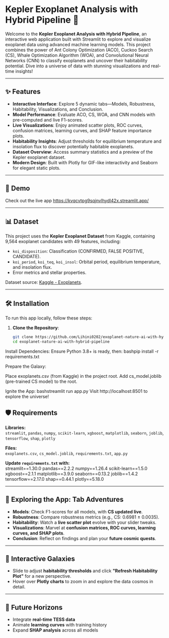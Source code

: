 # Kepler Exoplanet Analysis with Hybrid Pipeline 🌌

Welcome to the **Kepler Exoplanet Analysis with Hybrid Pipeline**, an interactive web application built with Streamlit to explore and visualize exoplanet data using advanced machine learning models. This project combines the power of Ant Colony Optimization (ACO), Cuckoo Search (CS), Whale Optimization Algorithm (WOA), and Convolutional Neural Networks (CNN) to classify exoplanets and uncover their habitability potential. Dive into a universe of data with stunning visualizations and real-time insights!

---

## ✨ Features

- **Interactive Interface**: Explore 5 dynamic tabs—Models, Robustness, Habitability, Visualizations, and Conclusion.
- **Model Performance**: Evaluate ACO, CS, WOA, and CNN models with pre-computed and live F1-scores.
- **Live Visualizations**: Enjoy animated scatter plots, ROC curves, confusion matrices, learning curves, and SHAP feature importance plots.
- **Habitability Insights**: Adjust thresholds for equilibrium temperature and insolation flux to discover potentially habitable exoplanets.
- **Dataset Overview**: Access summary statistics and a preview of the Kepler exoplanet dataset.
- **Modern Design**: Built with Plotly for GIF-like interactivity and Seaborn for elegant static plots.

---

## 🚀 Demo

Check out the live app https://kvqcvtpg9sqjnvlhydl42x.streamlit.app/ 

---

## 📊 Dataset

This project uses the **Kepler Exoplanet Dataset** from Kaggle, containing 9,564 exoplanet candidates with 49 features, including:
- `koi_disposition`: Classification (CONFIRMED, FALSE POSITIVE, CANDIDATE).
- `koi_period`, `koi_teq`, `koi_insol`: Orbital period, equilibrium temperature, and insolation flux.
- Error metrics and stellar properties.

Dataset source: [Kaggle - Exoplanets](https://www.kaggle.com/datasets/arashnic/exoplanets).

---

## 🛠️ Installation

To run this app locally, follow these steps:

1. **Clone the Repository**:
   ```bash
   git clone https://github.com/Lihini0202/exoplanet-nature-ai-with-hybrid-pipeline.git
   cd exoplanet-nature-ai-with-hybrid-pipeline

Install Dependencies:
Ensure Python 3.8+ is ready, then:
bashpip install -r requirements.txt

Prepare the Galaxy:

Place exoplanets.csv (from Kaggle) in the project root.
Add cs_model.joblib (pre-trained CS model) to the root.


Ignite the App:
bashstreamlit run app.py
Visit http://localhost:8501 to explore the universe!


## 🛡️ Requirements

**Libraries:**  
`streamlit`, `pandas`, `numpy`, `scikit-learn`, `xgboost`, `matplotlib`, `seaborn`, `joblib`, `tensorflow`, `shap`, `plotly`

**Files:**  
`exoplanets.csv`, `cs_model.joblib`, `requirements.txt`, `app.py`

**Update `requirements.txt` with:**  
streamlit==1.30.0
pandas==2.2.2
numpy==1.26.4
scikit-learn==1.5.0
xgboost==2.1.1
matplotlib==3.9.0
seaborn==0.13.2
joblib==1.4.2
tensorflow==2.17.0
shap==0.44.1
plotly==5.18.0


---

## 🎨 Exploring the App: Tab Adventures

- **Models**: Check F1-scores for all models, with **CS updated live**.  
- **Robustness**: Compare robustness metrics (e.g., CS: 0.6981 ± 0.0035).  
- **Habitability**: Watch a **live scatter plot** evolve with your slider tweaks.  
- **Visualizations**: Marvel at **confusion matrices, ROC curves, learning curves, and SHAP plots**.  
- **Conclusion**: Reflect on findings and plan your **future cosmic quests**.  

---

## 🌌 Interactive Galaxies

- Slide to adjust **habitability thresholds** and click **"Refresh Habitability Plot"** for a new perspective.  
- Hover over **Plotly charts** to zoom in and explore the data cosmos in detail.  

---

## 🌠 Future Horizons

- Integrate **real-time TESS data**  
- Animate **learning curves** with training history  
- Expand **SHAP analysis** across all models
